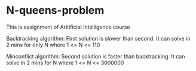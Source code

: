 # N-queens-problem

This is assignment of Aritificial Intelligence course

Backtracking algorithm:
First solution is slower than second. It can solve in 2 mins for only N where 1 <= N <= 110

Minconflict algorithm:
Second solution is faster than backtracking.  It can solve in 2 mins for N where 1 <= N <= 3000000
